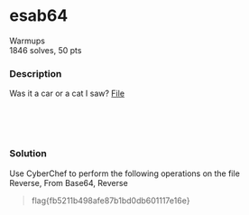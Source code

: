# esab64

Warmups<br/>
1846 solves, 50 pts<br/>

### Description
Was it a car or a cat I saw?
[File](./Assets/esab64)

<br/><br/><br/>

### Solution
Use CyberChef to perform the following operations on the file<br/>
Reverse, From Base64, Reverse
<br/>
> flag{fb5211b498afe87b1bd0db601117e16e}